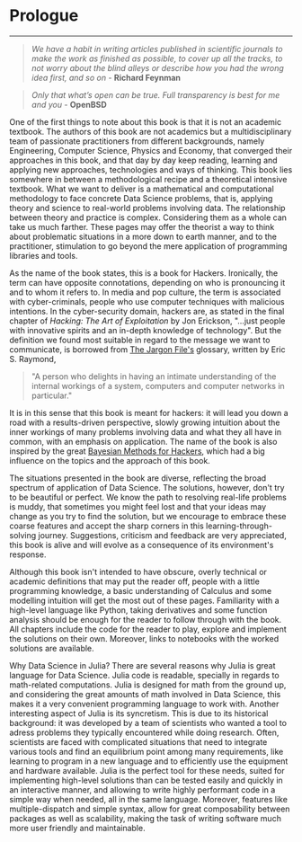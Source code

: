 # Prologue
---
>*We have a habit in writing articles published in scientific journals to make the work as finished as possible, to cover up all the tracks, to not worry about the blind alleys or describe how you had the wrong idea first, and so on* - **Richard Feynman**

>*Only that what’s open can be true. Full transparency is best for me and you* - **OpenBSD**

One of the first things to note about this book is that it is not an academic textbook. The authors of this book are not academics but a multidisciplinary team of passionate practitioners from different backgrounds, namely Engineering, Computer Science, Physics and Economy, that converged their approaches in this book, and that day by day keep reading, learning and applying new approaches, technologies and ways of thinking. 
This book lies somewhere in between a methodological recipe and a theoretical intensive textbook. What we want to deliver is a mathematical and computational methodology to face concrete Data Science problems, that is, applying theory and science to real-world problems involving data. The relationship between theory and practice is complex. Considering them as a whole can take us much farther. These pages may offer the theorist a way to think about problematic situations in a more down to earth manner, and to the practitioner, stimulation to go beyond the mere application of programming libraries and tools.

As the name of the book states, this is a book for Hackers. Ironically, the term can have opposite connotations, depending on who is pronouncing it and to whom it refers to. 
In media and pop culture, the term is associated with cyber-criminals, people who use computer techniques with malicious intentions. In the cyber-security domain, hackers are, as stated in the final chapter of *Hacking: The Art of Exploitation* by Jon Erickson, "...just people with innovative spirits and an in-depth knowledge of technology". But the definition we found most suitable in regard to the message we want to communicate, is borrowed from [The Jargon File's](http://www.catb.org/jargon/html/index.html) glossary, written by Eric S. Raymond,
> "A person who delights in having an intimate understanding of the internal workings of a system, computers and computer networks in particular."

It is in this sense that this book is meant for hackers: it will lead you down a road with a results-driven perspective, slowly growing intuition about the inner workings of many problems involving data and what they all have in common, with an emphasis on application. 
The name of the book is also inspired by the great [Bayesian Methods for Hackers](http://camdavidsonpilon.github.io/Probabilistic-Programming-and-Bayesian-Methods-for-Hackers/), which had a big influence on the topics and the approach of this book.

The situations presented in the book are diverse, reflecting the broad spectrum of application of Data Science. The solutions, however, don't try to be beautiful or perfect. We know the path to resolving real-life problems is muddy, that sometimes you might feel lost and that your ideas may change as you try to find the solution, but we encourage to embrace these coarse features and accept the sharp corners in this learning-through-solving journey. Suggestions, criticism and feedback are very appreciated, this book is alive and will evolve as a consequence of its environment's response. 

Although this book isn't intended to have obscure, overly technical or academic definitions that may put the reader off, people with a little programming knowledge, a basic understanding of Calculus and some modelling intuition will get the most out of these pages. Familiarity with a high-level language like Python, taking derivatives and some function analysis should be enough for the reader to follow through with the book.
All chapters include the code for the reader to play, explore and implement the solutions on their own. Moreover, links to notebooks with the worked solutions are available. 

Why Data Science in Julia? There are several reasons why Julia is great language for Data Science. Julia code is readable, specially in regards to math-related computations. Julia is designed for math from the ground up, and considering the great amounts of math involved in Data Science, this  makes it a very convenient programming language to work with.
Another interesting aspect of Julia is its syncretism. This is due to its historical background: it was developed by a team of scientists who wanted a tool to adress problems they typically encountered while doing research. Often, scientists are faced with complicated situations that need to integrate various tools and find an equilibrium point among many requirements, like learning to program in a new language and to efficiently use the equipment and hardware available. Julia is the perfect tool for these needs, suited for implementing high-level solutions than can be tested easily and quickly in an interactive manner, and allowing to write highly performant code in a simple way when needed, all in the same language. Moreover, features like multiple-dispatch and simple syntax, allow for great composability between packages as well as scalability, making the task of writing software much more user friendly and maintainable.